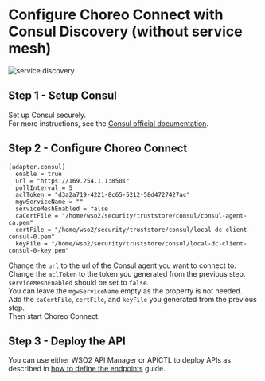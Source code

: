 # Configure Choreo Connect with Consul Discovery (without service mesh)

![service discovery]({{base_path}}/assets/img/deploy/consul-reference-discovery.png)

## Step 1 - Setup Consul
Set up Consul securely.<br>
For more instructions, see the [Consul official documentation](https://www.consul.io/docs).
## Step 2 - Configure Choreo Connect

``` 
[adapter.consul]
  enable = true
  url = "https://169.254.1.1:8501"
  pollInterval = 5
  aclToken = "d3a2a719-4221-8c65-5212-58d4727427ac"
  mgwServiceName = ""
  serviceMeshEnabled = false
  caCertFile = "/home/wso2/security/truststore/consul/consul-agent-ca.pem"
  certFile = "/home/wso2/security/truststore/consul/local-dc-client-consul-0.pem"
  keyFile = "/home/wso2/security/truststore/consul/local-dc-client-consul-0-key.pem"
```
Change the `url` to the url of the Consul agent you want to connect to.<br>
Change the `aclToken` to the token you generated from the previous step.<br>
`serviceMeshEnabled` should be set to `false`.<br>
You can leave the `mgwServiceName` empty as the property is not needed.<br>
Add the `caCertFile`, `certFile`, and `keyFile` you generated from the previous step.<br>
Then start Choreo Connect.

## Step 3 - Deploy the API
You can use either WSO2 API Manager or APICTL to deploy APIs as described in [how to define the endpoints]({{base_path}}/deploy-and-publish/deploy-on-gateway/choreo-connect/service-discovery/#how-to-define-the-endpoints) guide.